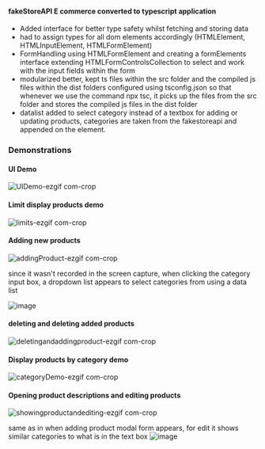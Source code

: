 #### fakeStoreAPI E commerce converted to typescript application 

- Added interface for better type safety whilst fetching and storing data
- had to assign types for all dom elements accordingly (HTMLElement, HTMLInputElement, HTMLFormElement)
- FormHandling using HTMLFormElement and creating a formElements interface extending HTMLFormControlsCollection to select and work with the input fields within the form
- modularized better, kept ts files within the src folder and the compiled js files within the dist folders configured using tsconfig.json so that whenever we use the command npx tsc, it picks up the files from the src folder and stores the compiled js files in the dist folder
- datalist added to select category instead of a textbox for adding or updating products, categories are taken from the fakestoreapi and appended on the element.

### Demonstrations
#### UI Demo
![UIDemo-ezgif com-crop](https://github.com/user-attachments/assets/5dcc0ea9-fd87-4aab-bdbd-6018a1042f4e)

#### Limit display products demo
![limits-ezgif com-crop](https://github.com/user-attachments/assets/9d5d4fcf-24b4-4033-b7b9-8d41290255fe)

#### Adding new products
![addingProduct-ezgif com-crop](https://github.com/user-attachments/assets/053bb9dc-8637-4345-9725-2acaab33c54c)

since it wasn't recorded in the screen capture, when clicking the category input box, a dropdown list appears to select categories from using a data list

![image](https://github.com/user-attachments/assets/c8d23f53-cd03-436b-91c3-e454fe6d4559)


#### deleting and deleting added products
![deletingandaddingproduct-ezgif com-crop](https://github.com/user-attachments/assets/fcacea86-9f37-434d-b027-fcacc5634cd0)


#### Display products by category demo
![categoryDemo-ezgif com-crop](https://github.com/user-attachments/assets/c6896cc2-752b-43fe-ba17-4e77f03f135a)

#### Opening product descriptions and editing products

![showingproductandediting-ezgif com-crop](https://github.com/user-attachments/assets/1d4b12ea-e758-4a38-adc6-15c290c1fe92)

same as in when adding product modal form appears, for edit it shows similar categories to what is in the text box
![image](https://github.com/user-attachments/assets/fda2012f-edac-4d7f-acf9-29357030e50f)



